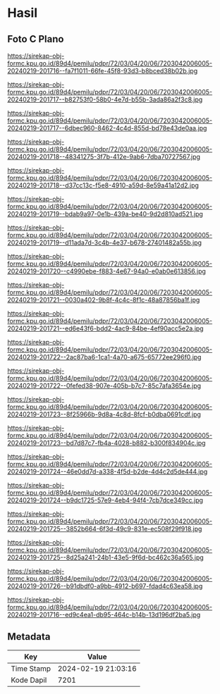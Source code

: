 # Hasil

## Foto C Plano

https://sirekap-obj-formc.kpu.go.id/89d4/pemilu/pdpr/72/03/04/20/06/7203042006005-20240219-201716--fa7f1011-66fe-45f8-93d3-b8bced38b02b.jpg

https://sirekap-obj-formc.kpu.go.id/89d4/pemilu/pdpr/72/03/04/20/06/7203042006005-20240219-201717--b82753f0-58b0-4e7d-b55b-3ada86a2f3c8.jpg

https://sirekap-obj-formc.kpu.go.id/89d4/pemilu/pdpr/72/03/04/20/06/7203042006005-20240219-201717--6dbec960-8462-4c4d-855d-bd78e43de0aa.jpg

https://sirekap-obj-formc.kpu.go.id/89d4/pemilu/pdpr/72/03/04/20/06/7203042006005-20240219-201718--48341275-3f7b-412e-9ab6-7dba70727567.jpg

https://sirekap-obj-formc.kpu.go.id/89d4/pemilu/pdpr/72/03/04/20/06/7203042006005-20240219-201718--d37cc13c-f5e8-4910-a59d-8e59a41a12d2.jpg

https://sirekap-obj-formc.kpu.go.id/89d4/pemilu/pdpr/72/03/04/20/06/7203042006005-20240219-201719--bdab9a97-0e1b-439a-be40-9d2d810ad521.jpg

https://sirekap-obj-formc.kpu.go.id/89d4/pemilu/pdpr/72/03/04/20/06/7203042006005-20240219-201719--d11ada7d-3c4b-4e37-b678-27401482a55b.jpg

https://sirekap-obj-formc.kpu.go.id/89d4/pemilu/pdpr/72/03/04/20/06/7203042006005-20240219-201720--c4990ebe-f883-4e67-94a0-e0ab0e613856.jpg

https://sirekap-obj-formc.kpu.go.id/89d4/pemilu/pdpr/72/03/04/20/06/7203042006005-20240219-201721--0030a402-9b8f-4c4c-8f1c-48a87856ba1f.jpg

https://sirekap-obj-formc.kpu.go.id/89d4/pemilu/pdpr/72/03/04/20/06/7203042006005-20240219-201721--ed6e43f6-bdd2-4ac9-84be-4ef90acc5e2a.jpg

https://sirekap-obj-formc.kpu.go.id/89d4/pemilu/pdpr/72/03/04/20/06/7203042006005-20240219-201722--2ac87ba6-1ca1-4a70-a675-65772ee296f0.jpg

https://sirekap-obj-formc.kpu.go.id/89d4/pemilu/pdpr/72/03/04/20/06/7203042006005-20240219-201722--0fefed38-907e-405b-b7c7-85c7afa3654e.jpg

https://sirekap-obj-formc.kpu.go.id/89d4/pemilu/pdpr/72/03/04/20/06/7203042006005-20240219-201723--8f25966b-9d8a-4c8d-8fcf-b0dba0691cdf.jpg

https://sirekap-obj-formc.kpu.go.id/89d4/pemilu/pdpr/72/03/04/20/06/7203042006005-20240219-201723--bd7d87c7-fb4a-4028-b882-b300f834904c.jpg

https://sirekap-obj-formc.kpu.go.id/89d4/pemilu/pdpr/72/03/04/20/06/7203042006005-20240219-201724--46e0dd7d-a338-4f5d-b2de-4d4c2d5de444.jpg

https://sirekap-obj-formc.kpu.go.id/89d4/pemilu/pdpr/72/03/04/20/06/7203042006005-20240219-201724--b9dc1725-57e9-4eb4-94f4-7cb7dce349cc.jpg

https://sirekap-obj-formc.kpu.go.id/89d4/pemilu/pdpr/72/03/04/20/06/7203042006005-20240219-201725--3852b664-6f3d-49c9-831e-ec508f29f918.jpg

https://sirekap-obj-formc.kpu.go.id/89d4/pemilu/pdpr/72/03/04/20/06/7203042006005-20240219-201725--8d25a241-24b1-43e5-9f6d-bc462c36a565.jpg

https://sirekap-obj-formc.kpu.go.id/89d4/pemilu/pdpr/72/03/04/20/06/7203042006005-20240219-201726--b91dbdf0-a9bb-4912-b697-fdad4c63ea58.jpg

https://sirekap-obj-formc.kpu.go.id/89d4/pemilu/pdpr/72/03/04/20/06/7203042006005-20240219-201716--ed9c4ea1-db95-464c-b14b-13d196df2ba5.jpg


## Metadata

| Key        | Value               |
| ---------- | ------------------- |
| Time Stamp | 2024-02-19 21:03:16 |
| Kode Dapil | 7201                |



